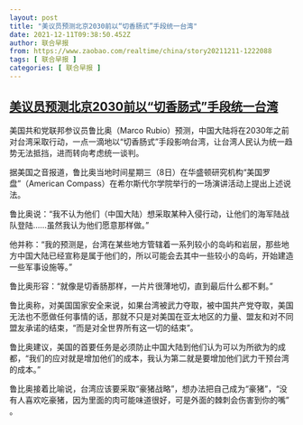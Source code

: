 ```yaml
---
layout: post
title: "美议员预测北京2030前以“切香肠式”手段统一台湾"
date: 2021-12-11T09:38:50.452Z
author: 联合早报
from: https://www.zaobao.com/realtime/china/story20211211-1222088
tags: [ 联合早报 ]
categories: [ 联合早报 ]
---
```

<!--1639231320000-->
[美议员预测北京2030前以“切香肠式”手段统一台湾](https://www.zaobao.com/realtime/china/story20211211-1222088)
------

<div>
<p>美国共和党联邦参议员鲁比奥（Marco Rubio）预测，中国大陆将在2030年之前对台湾采取行动，一点一滴地以“切香肠式”手段影响台湾，让台湾人民认为统一趋势无法抵挡，进而转向考虑统一谈判。</p><p>据美国之音报道，鲁比奥当地时间星期三（8日）在华盛顿研究机构“美国罗盘”（American Compass）在希尔斯代尔学院举行的一场演讲活动上提出上述说法。</p><p>鲁比奥说：“我不认为他们（中国大陆）想采取某种入侵行动，让他们的海军陆战队登陆……虽然我认为他们愿意那样做。”</p><section id="imu"><div id="dfp-ad-imu1">        </div></section><p>他并称：“我的预测是，台湾在某些地方管辖着一系列较小的岛屿和岩层，那些地方中国大陆已经宣称是属于他们的，所以可能会去其中一些较小的岛屿，开始建造一些军事设施等。”</p><p>鲁比奥形容：“就像是切香肠那样，一片片很薄地切，直到最后什么都不剩。”</p><p>鲁比奥称，对美国国家安全来说，如果台湾被武力夺取，被中国共产党夺取，美国无法也不愿做任何事情的话，那就不只是对美国在亚太地区的力量、盟友和对不同盟友承诺的结束，“而是对全世界所有这一切的结束”。</p><div id="innity-in-post"></div><div id="dfp-ad-midarticlespecial">        </div><p>鲁比奥建议，美国的首要任务是必须防止中国大陆到他们认为可以为所欲为的成都，“我们的应对就是增加他们的成本，我认为第二就是要增加他们武力干预台湾的成本。”</p><p>鲁比奥接着比喻说，台湾应该要采取“豪猪战略”，想办法把自己成为“豪猪”，“没有人喜欢吃豪猪，因为里面的肉可能味道很好，可是外面的棘刺会伤害到你的嘴” 。</p>      <div class="cx_paywall_placeholder" id="sph_cdp_40"></div>
</div>
